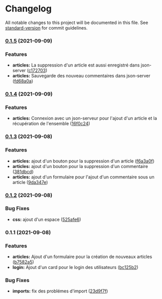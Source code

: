 # Changelog

All notable changes to this project will be documented in this file. See [standard-version](https://github.com/conventional-changelog/standard-version) for commit guidelines.

### [0.1.5](https://github.com/kilrasemifir/react-blog-js/compare/v0.1.4...v0.1.5) (2021-09-09)


### Features

* **articles:** La suppression d'un article est aussi enregistré dans json-server ([c172703](https://github.com/kilrasemifir/react-blog-js/commit/c172703172f052631d9656d57826e8887cb080fd))
* **articles:** Sauvegarde des nouveau commentaires dans json-server ([fd68a0a](https://github.com/kilrasemifir/react-blog-js/commit/fd68a0ab2628091c4f6915a61ca682996d32a136))

### [0.1.4](https://github.com/kilrasemifir/react-blog-js/compare/v0.1.3...v0.1.4) (2021-09-09)


### Features

* **articles:** Connexion avec un json-serveur pour l'ajout d'un article et la récupération de l'ensemble ([16f0c24](https://github.com/kilrasemifir/react-blog-js/commit/16f0c2423c287ad17602cdbee751d659461dd77b))

### [0.1.3](https://github.com/kilrasemifir/react-blog-js/compare/v0.1.2...v0.1.3) (2021-09-08)


### Features

* **articles:** ajout d'un bouton pour la suppression d'un article ([f6a3a0f](https://github.com/kilrasemifir/react-blog-js/commit/f6a3a0fee1dd387e4da051bbb9346c7abf6e1c94))
* **articles:** ajout d'un bouton pour la suppression d'un commentaire ([381dbcd](https://github.com/kilrasemifir/react-blog-js/commit/381dbcdecdee27bee8bcb9f300641b9e9aad2cc2))
* **articles:** ajout d'un formulaire pour l'ajout d'un commentaire sous un article ([9da347e](https://github.com/kilrasemifir/react-blog-js/commit/9da347eb2a30f06fb6f4cbdc4d173283419f5310))

### [0.1.2](https://github.com/kilrasemifir/react-blog-js/compare/v0.1.1...v0.1.2) (2021-09-08)


### Bug Fixes

* **css:** ajout d'un espace ([525afe6](https://github.com/kilrasemifir/react-blog-js/commit/525afe637d533ed2095ac3a30bd253adcd271a95))

### 0.1.1 (2021-09-08)


### Features

* **articles:** Ajout d'un formulaire pour la création de nouveaux articles ([b7582a5](https://github.com/kilrasemifir/react-blog-js/commit/b7582a5fb34372663b7edd49419e0fa23f523ba4))
* **login:** Ajout d'un card pour le login des utilisateurs ([bc125b2](https://github.com/kilrasemifir/react-blog-js/commit/bc125b2fc15a7087d0e35b4be413ab26a8dd9901))


### Bug Fixes

* **imports:** fix des problémes d'import ([23d9f7f](https://github.com/kilrasemifir/react-blog-js/commit/23d9f7f869197d59ec0d7aa506b7cbdd477e7f73))
